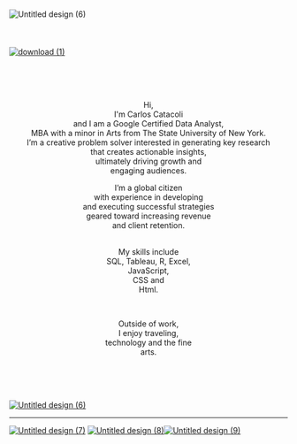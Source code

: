 ### 

![Untitled design (6)](https://user-images.githubusercontent.com/65633642/171059391-b7b9c6b4-7fdd-4adf-b4b4-b145b1f0a347.png)<br/><br/><br/><br/>
[![download (1)](https://user-images.githubusercontent.com/65633642/171052243-d490fe4a-5246-47e9-9ea3-d6f9432ea961.jpeg)][5]

 <br/>
  <br/>
   <br/>
<p align="center"> Hi, <br/>
  I'm Carlos Catacoli  <br/>
  and I am a Google Certified Data Analyst, <br/>
  MBA with a minor in Arts from The State University of New York.  <br/>
  I’m a creative problem solver 
  interested in generating key research <br/>
 that creates actionable insights, <br/>
  ultimately driving growth and <br/>
 engaging audiences. </p>

<p align="center">I’m a global citizen <br/>
 with experience in developing <br/>
 and executing successful strategies <br/>
  geared toward increasing revenue <br/> and client retention.<br/><br/>
 </p>
<p align="center">My skills include <br/>
 SQL, Tableau, R, Excel,<br/>
 JavaScript, <br/>
 CSS and <br/>
 Html. </p>
<br/>
<p align="center">Outside of work, <br/>
 I enjoy traveling,<br/> technology and the fine 
 <br/> arts. </p>  <br/><br/>
 
 
 



</br>

[![Untitled design (6)](https://user-images.githubusercontent.com/65633642/171059391-b7b9c6b4-7fdd-4adf-b4b4-b145b1f0a347.png)][4]

[4]: https://datagig.github.io/
[5]: https://datagig.github.io/
_____________________________________________________________________________


[![Untitled design (7)](https://user-images.githubusercontent.com/65633642/171066363-1cd300c2-5f53-415a-85a3-d5ea1cf14f78.png)][2] [![Untitled design (8)](https://user-images.githubusercontent.com/65633642/171066369-4bcb772a-47e6-4b42-a7d2-0221b081b9df.png)][3][![Untitled design (9)](https://user-images.githubusercontent.com/65633642/171066358-0d61fec9-36f5-4f90-a363-36b5492eb09c.png)][1] 




[1]: https://datagig.github.io/
[2]: https://www.linkedin.com/in/carlosantoniocatacoli/

[3]: https://calimanmetro.wixsite.com/carloscatacoli 

<br/>
<!--
**datagig/datagig** is a ✨ _special_ ✨ repository because its `README.md` (this file) appears on your GitHub profile.

Here are some ideas to get you started:

- 🔭 I’m currently working on ...
- 🌱 I’m currently learning ...
- 👯 I’m looking to collaborate on ...
- 🤔 I’m looking for help with ...
- 💬 Ask me about ...
- 📫 How to reach me: ...
- 😄 Pronouns: ...
- ⚡ Fun fact: ...
-->
